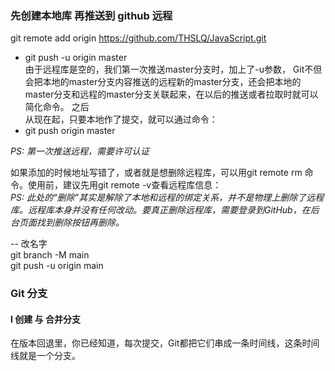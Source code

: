 ### 先创建本地库 再推送到 github 远程
git remote add origin https://github.com/THSLQ/JavaScript.git  

* git push -u origin master  
由于远程库是空的，我们第一次推送master分支时，加上了-u参数， 
Git不但会把本地的master分支内容推送的远程新的master分支，还会把本地的master分支和远程的master分支关联起来，在以后的推送或者拉取时就可以简化命令。
之后  
从现在起，只要本地作了提交，就可以通过命令：  
* git push origin master  

*PS:	第一次推送远程，需要许可认证*  

如果添加的时候地址写错了，或者就是想删除远程库，可以用git remote rm <name>命令。使用前，建议先用git remote -v查看远程库信息：  
*PS: 此处的“删除”其实是解除了本地和远程的绑定关系，并不是物理上删除了远程库。远程库本身并没有任何改动。要真正删除远程库，需要登录到GitHub，在后台页面找到删除按钮再删除。*

-- 改名字  
git branch -M main  
git push -u origin main  


### Git 分支  
#### I 创建 与 合并分支  
在版本回退里，你已经知道，每次提交，Git都把它们串成一条时间线，这条时间线就是一个分支。